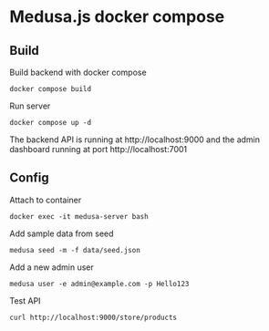 # Medusa.js docker compose

## Build

Build backend with docker compose

`docker compose build`

Run server

`docker compose up -d`

The backend API is running at http://localhost:9000 and the admin dashboard running at port http://localhost:7001

## Config

Attach to container

`docker exec -it medusa-server bash`

Add sample data from seed

`medusa seed -m -f data/seed.json`

Add a new admin user

`medusa user -e admin@example.com -p Hello123`

Test API

`curl http://localhost:9000/store/products`
